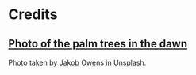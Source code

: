 # Credits

## [Photo of the palm trees in the dawn](https://unsplash.com/pt-br/fotografias/RKhidwWby28)
Photo taken by [Jakob Owens](https://unsplash.com/@jakobowens1) in [Unsplash](https://unsplash.com/).